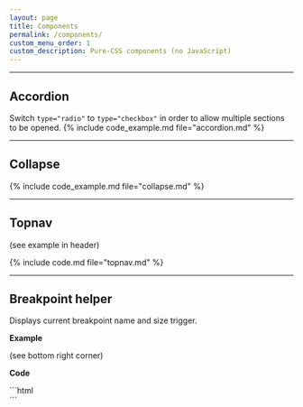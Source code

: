 ```yaml
---
layout: page
title: Components
permalink: /components/
custom_menu_order: 1
custom_description: Pure-CSS components (no JavaScript)
---
```


---

## Accordion
Switch `type="radio"` to `type="checkbox"` in order to allow multiple sections to be opened.
{% include code_example.md file="accordion.md" %}

---

## Collapse
{% include code_example.md file="collapse.md" %}

---

## Topnav
(see example in header)

{% include code.md file="topnav.md" %}

---

## Breakpoint helper
Displays current breakpoint name and size trigger.

<div class="dh-breakpoint-helper"></div>

<p><strong>Example</strong></p>
(see bottom right corner)

<p><strong>Code</strong></p>
```html
<div class="dh-breakpoint-helper"></div>
```
